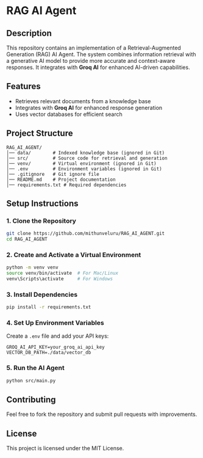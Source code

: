 # RAG AI Agent

## Description
This repository contains an implementation of a Retrieval-Augmented Generation (RAG) AI Agent. The system combines information retrieval with a generative AI model to provide more accurate and context-aware responses. It integrates with **Groq AI** for enhanced AI-driven capabilities.

## Features
- Retrieves relevant documents from a knowledge base
- Integrates with **Groq AI** for enhanced response generation
- Uses vector databases for efficient search

## Project Structure
```
RAG_AI_AGENT/
│── data/        # Indexed knowledge base (ignored in Git)
│── src/         # Source code for retrieval and generation
│── venv/        # Virtual environment (ignored in Git)
│── .env         # Environment variables (ignored in Git)
│── .gitignore   # Git ignore file
│── README.md    # Project documentation
│── requirements.txt # Required dependencies
```

## Setup Instructions

### 1. Clone the Repository
```sh
git clone https://github.com/mithunveluru/RAG_AI_AGENT.git
cd RAG_AI_AGENT
```

### 2. Create and Activate a Virtual Environment
```sh
python -m venv venv
source venv/bin/activate  # For Mac/Linux
venv\Scripts\activate     # For Windows
```

### 3. Install Dependencies
```sh
pip install -r requirements.txt
```

### 4. Set Up Environment Variables
Create a `.env` file and add your API keys:
```
GROQ_AI_API_KEY=your_groq_ai_api_key
VECTOR_DB_PATH=./data/vector_db
```

### 5. Run the AI Agent
```sh
python src/main.py
```

## Contributing
Feel free to fork the repository and submit pull requests with improvements.

## License
This project is licensed under the MIT License.

